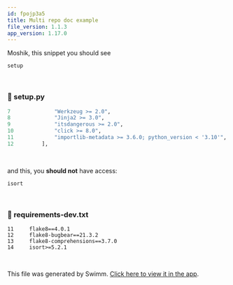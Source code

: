 ```yaml
---
id: fpojp3a5
title: Multi repo doc example
file_version: 1.1.3
app_version: 1.17.0
---
```


Moshik, this snippet you should see

`setup`<swm-token data-swm-token=":setup.py:1:6:6:`from setuptools import setup`"/>

<br/>


<!-- NOTE-swimm-snippet: the lines below link your snippet to Swimm -->
### 📄 setup.py
```python
7              "Werkzeug >= 2.0",
8              "Jinja2 >= 3.0",
9              "itsdangerous >= 2.0",
10             "click >= 8.0",
11             "importlib-metadata >= 3.6.0; python_version < '3.10'",
12         ],
```

<br/>

and this, you **should not** have access:

`isort`<swm-token data-swm-token="Z2l0aHViJTNBJTNBcGFuZGFzJTNBJTNBbmFkYXYtc3dpbW0=:requirements-dev.txt:14:0:0:`isort&gt;=5.2.1`"/>

<br/>


<!-- NOTE-swimm-snippet: the lines below link your snippet to Swimm -->
<!-- NOTE-swimm-repo ::Z2l0aHViJTNBJTNBcGFuZGFzJTNBJTNBbmFkYXYtc3dpbW0=:: -->
### 📄 requirements-dev.txt
```text
11     flake8==4.0.1
12     flake8-bugbear==21.3.2
13     flake8-comprehensions==3.7.0
14     isort>=5.2.1
```

<br/>

This file was generated by Swimm. [Click here to view it in the app](https://swimm-web-app.web.app/repos/Z2l0aHViJTNBJTNBZmxhc2slM0ElM0FuYWRhdi1zd2ltbQ==/docs/fpojp3a5).
